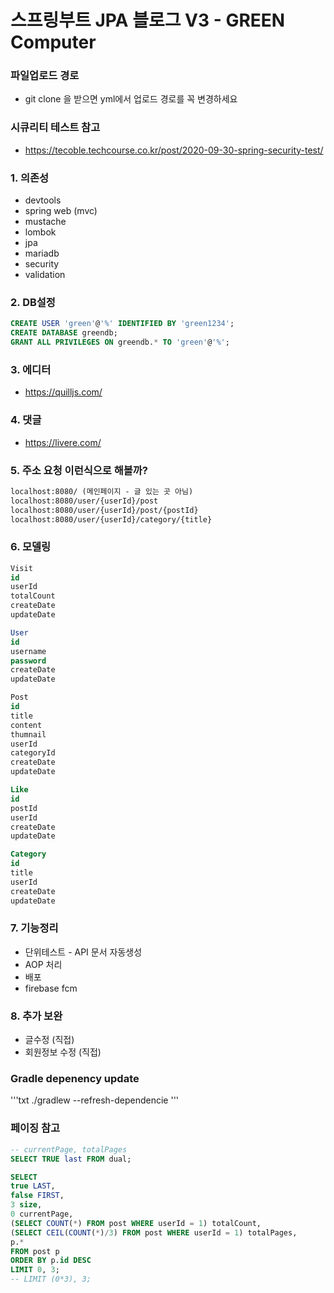 # 스프링부트 JPA 블로그 V3 - GREEN Computer

### 파일업로드 경로
- git clone 을 받으면 yml에서 업로드 경로를 꼭 변경하세요

### 시큐리티 테스트 참고
- https://tecoble.techcourse.co.kr/post/2020-09-30-spring-security-test/

### 1. 의존성
- devtools
- spring web (mvc)
- mustache
- lombok
- jpa
- mariadb
- security
- validation

### 2. DB설정
```sql
CREATE USER 'green'@'%' IDENTIFIED BY 'green1234';
CREATE DATABASE greendb;
GRANT ALL PRIVILEGES ON greendb.* TO 'green'@'%';
```

### 3. 에디터
- https://quilljs.com/

### 4. 댓글
- https://livere.com/

### 5. 주소 요청 이런식으로 해볼까?
```txt
localhost:8080/ (메인페이지 - 글 있는 곳 아님)
localhost:8080/user/{userId}/post
localhost:8080/user/{userId}/post/{postId}
localhost:8080/user/{userId}/category/{title}
```

### 6. 모델링
```sql
Visit
id
userId
totalCount
createDate
updateDate

User
id
username
password
createDate
updateDate

Post
id
title
content
thumnail
userId
categoryId
createDate
updateDate

Like
id
postId
userId
createDate
updateDate

Category
id
title
userId
createDate
updateDate
```

### 7. 기능정리
- 단위테스트 - API 문서 자동생성
- AOP 처리
- 배포
- firebase fcm

### 8. 추가 보완
- 글수정 (직접)
- 회원정보 수정 (직접)

### Gradle depenency update
'''txt
./gradlew --refresh-dependencie
'''


### 페이징 참고
```sql
-- currentPage, totalPages
SELECT TRUE last FROM dual;

SELECT 
true LAST,
false FIRST,
3 size, 
0 currentPage,
(SELECT COUNT(*) FROM post WHERE userId = 1) totalCount,
(SELECT CEIL(COUNT(*)/3) FROM post WHERE userId = 1) totalPages,
p.*
FROM post p
ORDER BY p.id DESC
LIMIT 0, 3;
-- LIMIT (0*3), 3;
```
